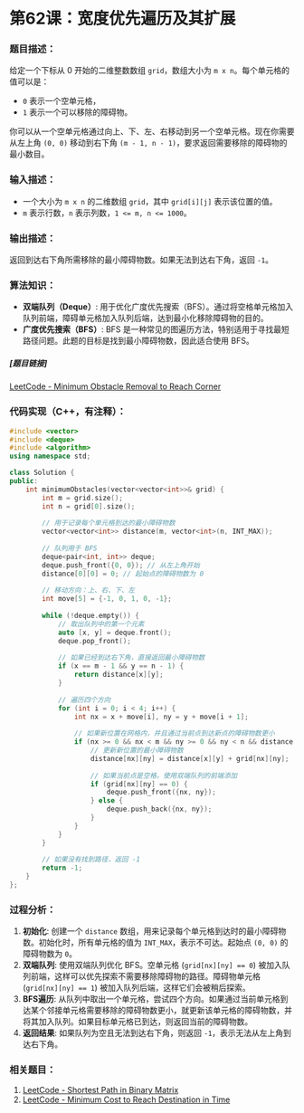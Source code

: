# 第62课：宽度优先遍历及其扩展

### **题目描述：**

给定一个下标从 0 开始的二维整数数组 `grid`，数组大小为 `m x n`。每个单元格的值可以是：

- `0` 表示一个空单元格，
- `1` 表示一个可以移除的障碍物。

你可以从一个空单元格通过向上、下、左、右移动到另一个空单元格。现在你需要从左上角 `(0, 0)` 移动到右下角 `(m - 1, n - 1)`，要求返回需要移除的障碍物的最小数目。

### **输入描述：**

- 一个大小为 `m x n` 的二维数组 `grid`，其中 `grid[i][j]` 表示该位置的值。
- `m` 表示行数，`n` 表示列数，`1 <= m, n <= 1000`。

### **输出描述：**

返回到达右下角所需移除的最小障碍物数。如果无法到达右下角，返回 `-1`。

### 算法知识：

- **双端队列（Deque）**: 用于优化广度优先搜索（BFS）。通过将空格单元格加入队列前端，障碍单元格加入队列后端，达到最小化移除障碍物的目的。
- **广度优先搜索（BFS）**: BFS 是一种常见的图遍历方法，特别适用于寻找最短路径问题。此题的目标是找到最小障碍物数，因此适合使用 BFS。

##### [题目链接]

[LeetCode - Minimum Obstacle Removal to Reach Corner](https://leetcode.cn/problems/minimum-obstacle-removal-to-reach-corner/)

### 代码实现（C++，有注释）：

```cpp
#include <vector>
#include <deque>
#include <algorithm>
using namespace std;

class Solution {
public:
    int minimumObstacles(vector<vector<int>>& grid) {
        int m = grid.size();
        int n = grid[0].size();
        
        // 用于记录每个单元格到达的最小障碍物数
        vector<vector<int>> distance(m, vector<int>(n, INT_MAX));
        
        // 队列用于 BFS
        deque<pair<int, int>> deque;
        deque.push_front({0, 0}); // 从左上角开始
        distance[0][0] = 0; // 起始点的障碍物数为 0
        
        // 移动方向：上、右、下、左
        int move[5] = {-1, 0, 1, 0, -1};
        
        while (!deque.empty()) {
            // 取出队列中的第一个元素
            auto [x, y] = deque.front();
            deque.pop_front();
            
            // 如果已经到达右下角，直接返回最小障碍物数
            if (x == m - 1 && y == n - 1) {
                return distance[x][y];
            }
            
            // 遍历四个方向
            for (int i = 0; i < 4; i++) {
                int nx = x + move[i], ny = y + move[i + 1];
                
                // 如果新位置在网格内，并且通过当前点到达新点的障碍物数更小
                if (nx >= 0 && nx < m && ny >= 0 && ny < n && distance[x][y] + grid[nx][ny] < distance[nx][ny]) {
                    // 更新新位置的最小障碍物数
                    distance[nx][ny] = distance[x][y] + grid[nx][ny];
                    
                    // 如果当前点是空格，使用双端队列的前端添加
                    if (grid[nx][ny] == 0) {
                        deque.push_front({nx, ny});
                    } else {
                        deque.push_back({nx, ny});
                    }
                }
            }
        }
        
        // 如果没有找到路径，返回 -1
        return -1;
    }
};
```

### 过程分析：

1. **初始化**:
    创建一个 `distance` 数组，用来记录每个单元格到达时的最小障碍物数。初始化时，所有单元格的值为 `INT_MAX`，表示不可达。起始点 `(0, 0)` 的障碍物数为 `0`。
2. **双端队列**:
    使用双端队列优化 BFS。空单元格 (`grid[nx][ny] == 0`) 被加入队列前端，这样可以优先探索不需要移除障碍物的路径。障碍物单元格 (`grid[nx][ny] == 1`) 被加入队列后端，这样它们会被稍后探索。
3. **BFS遍历**:
    从队列中取出一个单元格，尝试四个方向。如果通过当前单元格到达某个邻接单元格需要移除的障碍物数更小，就更新该单元格的障碍物数，并将其加入队列。如果目标单元格已到达，则返回当前的障碍物数。
4. **返回结果**:
    如果队列为空且无法到达右下角，则返回 `-1`，表示无法从左上角到达右下角。

### 相关题目：

1. [LeetCode - Shortest Path in Binary Matrix](https://leetcode.cn/problems/shortest-path-in-binary-matrix/)
2. [LeetCode - Minimum Cost to Reach Destination in Time](https://leetcode.cn/problems/minimum-cost-to-reach-destination-in-time/)